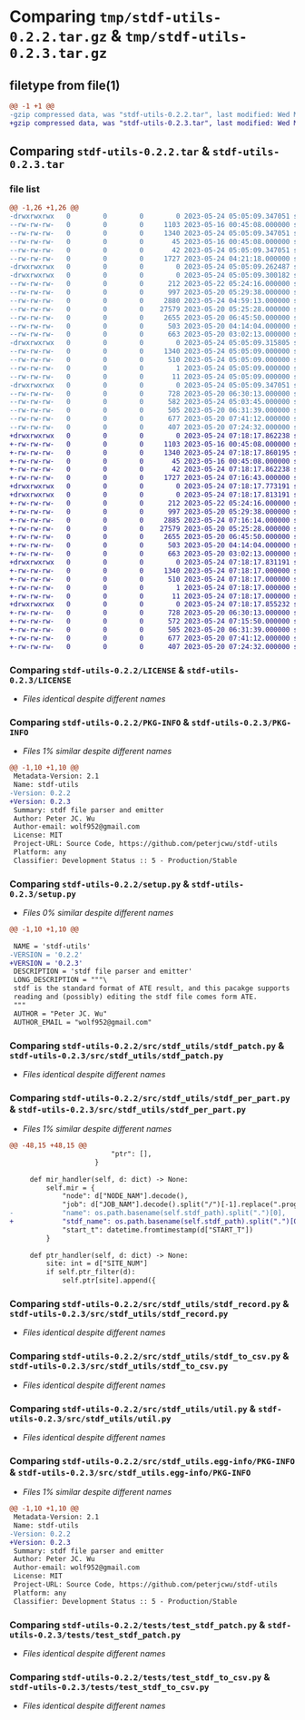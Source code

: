 # Comparing `tmp/stdf-utils-0.2.2.tar.gz` & `tmp/stdf-utils-0.2.3.tar.gz`

## filetype from file(1)

```diff
@@ -1 +1 @@
-gzip compressed data, was "stdf-utils-0.2.2.tar", last modified: Wed May 24 05:05:09 2023, max compression
+gzip compressed data, was "stdf-utils-0.2.3.tar", last modified: Wed May 24 07:18:17 2023, max compression
```

## Comparing `stdf-utils-0.2.2.tar` & `stdf-utils-0.2.3.tar`

### file list

```diff
@@ -1,26 +1,26 @@
-drwxrwxrwx   0        0        0        0 2023-05-24 05:05:09.347051 stdf-utils-0.2.2/
--rw-rw-rw-   0        0        0     1103 2023-05-16 00:45:08.000000 stdf-utils-0.2.2/LICENSE
--rw-rw-rw-   0        0        0     1340 2023-05-24 05:05:09.347051 stdf-utils-0.2.2/PKG-INFO
--rw-rw-rw-   0        0        0       45 2023-05-16 00:45:08.000000 stdf-utils-0.2.2/README.md
--rw-rw-rw-   0        0        0       42 2023-05-24 05:05:09.347051 stdf-utils-0.2.2/setup.cfg
--rw-rw-rw-   0        0        0     1727 2023-05-24 04:21:18.000000 stdf-utils-0.2.2/setup.py
-drwxrwxrwx   0        0        0        0 2023-05-24 05:05:09.262487 stdf-utils-0.2.2/src/
-drwxrwxrwx   0        0        0        0 2023-05-24 05:05:09.300182 stdf-utils-0.2.2/src/stdf_utils/
--rw-rw-rw-   0        0        0      212 2023-05-22 05:24:16.000000 stdf-utils-0.2.2/src/stdf_utils/__init__.py
--rw-rw-rw-   0        0        0      997 2023-05-20 05:29:38.000000 stdf-utils-0.2.2/src/stdf_utils/stdf_patch.py
--rw-rw-rw-   0        0        0     2880 2023-05-24 04:59:13.000000 stdf-utils-0.2.2/src/stdf_utils/stdf_per_part.py
--rw-rw-rw-   0        0        0    27579 2023-05-20 05:25:28.000000 stdf-utils-0.2.2/src/stdf_utils/stdf_record.py
--rw-rw-rw-   0        0        0     2655 2023-05-20 06:45:50.000000 stdf-utils-0.2.2/src/stdf_utils/stdf_to_csv.py
--rw-rw-rw-   0        0        0      503 2023-05-20 04:14:04.000000 stdf-utils-0.2.2/src/stdf_utils/stdf_to_txt.py
--rw-rw-rw-   0        0        0      663 2023-05-20 03:02:13.000000 stdf-utils-0.2.2/src/stdf_utils/util.py
-drwxrwxrwx   0        0        0        0 2023-05-24 05:05:09.315805 stdf-utils-0.2.2/src/stdf_utils.egg-info/
--rw-rw-rw-   0        0        0     1340 2023-05-24 05:05:09.000000 stdf-utils-0.2.2/src/stdf_utils.egg-info/PKG-INFO
--rw-rw-rw-   0        0        0      510 2023-05-24 05:05:09.000000 stdf-utils-0.2.2/src/stdf_utils.egg-info/SOURCES.txt
--rw-rw-rw-   0        0        0        1 2023-05-24 05:05:09.000000 stdf-utils-0.2.2/src/stdf_utils.egg-info/dependency_links.txt
--rw-rw-rw-   0        0        0       11 2023-05-24 05:05:09.000000 stdf-utils-0.2.2/src/stdf_utils.egg-info/top_level.txt
-drwxrwxrwx   0        0        0        0 2023-05-24 05:05:09.347051 stdf-utils-0.2.2/tests/
--rw-rw-rw-   0        0        0      728 2023-05-20 06:30:13.000000 stdf-utils-0.2.2/tests/test_stdf_patch.py
--rw-rw-rw-   0        0        0      582 2023-05-24 05:03:45.000000 stdf-utils-0.2.2/tests/test_stdf_per_part.py
--rw-rw-rw-   0        0        0      505 2023-05-20 06:31:39.000000 stdf-utils-0.2.2/tests/test_stdf_record.py
--rw-rw-rw-   0        0        0      677 2023-05-20 07:41:12.000000 stdf-utils-0.2.2/tests/test_stdf_to_csv.py
--rw-rw-rw-   0        0        0      407 2023-05-20 07:24:32.000000 stdf-utils-0.2.2/tests/test_stdf_to_txt.py
+drwxrwxrwx   0        0        0        0 2023-05-24 07:18:17.862238 stdf-utils-0.2.3/
+-rw-rw-rw-   0        0        0     1103 2023-05-16 00:45:08.000000 stdf-utils-0.2.3/LICENSE
+-rw-rw-rw-   0        0        0     1340 2023-05-24 07:18:17.860195 stdf-utils-0.2.3/PKG-INFO
+-rw-rw-rw-   0        0        0       45 2023-05-16 00:45:08.000000 stdf-utils-0.2.3/README.md
+-rw-rw-rw-   0        0        0       42 2023-05-24 07:18:17.862238 stdf-utils-0.2.3/setup.cfg
+-rw-rw-rw-   0        0        0     1727 2023-05-24 07:16:43.000000 stdf-utils-0.2.3/setup.py
+drwxrwxrwx   0        0        0        0 2023-05-24 07:18:17.773191 stdf-utils-0.2.3/src/
+drwxrwxrwx   0        0        0        0 2023-05-24 07:18:17.813191 stdf-utils-0.2.3/src/stdf_utils/
+-rw-rw-rw-   0        0        0      212 2023-05-22 05:24:16.000000 stdf-utils-0.2.3/src/stdf_utils/__init__.py
+-rw-rw-rw-   0        0        0      997 2023-05-20 05:29:38.000000 stdf-utils-0.2.3/src/stdf_utils/stdf_patch.py
+-rw-rw-rw-   0        0        0     2885 2023-05-24 07:16:14.000000 stdf-utils-0.2.3/src/stdf_utils/stdf_per_part.py
+-rw-rw-rw-   0        0        0    27579 2023-05-20 05:25:28.000000 stdf-utils-0.2.3/src/stdf_utils/stdf_record.py
+-rw-rw-rw-   0        0        0     2655 2023-05-20 06:45:50.000000 stdf-utils-0.2.3/src/stdf_utils/stdf_to_csv.py
+-rw-rw-rw-   0        0        0      503 2023-05-20 04:14:04.000000 stdf-utils-0.2.3/src/stdf_utils/stdf_to_txt.py
+-rw-rw-rw-   0        0        0      663 2023-05-20 03:02:13.000000 stdf-utils-0.2.3/src/stdf_utils/util.py
+drwxrwxrwx   0        0        0        0 2023-05-24 07:18:17.831191 stdf-utils-0.2.3/src/stdf_utils.egg-info/
+-rw-rw-rw-   0        0        0     1340 2023-05-24 07:18:17.000000 stdf-utils-0.2.3/src/stdf_utils.egg-info/PKG-INFO
+-rw-rw-rw-   0        0        0      510 2023-05-24 07:18:17.000000 stdf-utils-0.2.3/src/stdf_utils.egg-info/SOURCES.txt
+-rw-rw-rw-   0        0        0        1 2023-05-24 07:18:17.000000 stdf-utils-0.2.3/src/stdf_utils.egg-info/dependency_links.txt
+-rw-rw-rw-   0        0        0       11 2023-05-24 07:18:17.000000 stdf-utils-0.2.3/src/stdf_utils.egg-info/top_level.txt
+drwxrwxrwx   0        0        0        0 2023-05-24 07:18:17.855232 stdf-utils-0.2.3/tests/
+-rw-rw-rw-   0        0        0      728 2023-05-20 06:30:13.000000 stdf-utils-0.2.3/tests/test_stdf_patch.py
+-rw-rw-rw-   0        0        0      572 2023-05-24 07:15:50.000000 stdf-utils-0.2.3/tests/test_stdf_per_part.py
+-rw-rw-rw-   0        0        0      505 2023-05-20 06:31:39.000000 stdf-utils-0.2.3/tests/test_stdf_record.py
+-rw-rw-rw-   0        0        0      677 2023-05-20 07:41:12.000000 stdf-utils-0.2.3/tests/test_stdf_to_csv.py
+-rw-rw-rw-   0        0        0      407 2023-05-20 07:24:32.000000 stdf-utils-0.2.3/tests/test_stdf_to_txt.py
```

### Comparing `stdf-utils-0.2.2/LICENSE` & `stdf-utils-0.2.3/LICENSE`

 * *Files identical despite different names*

### Comparing `stdf-utils-0.2.2/PKG-INFO` & `stdf-utils-0.2.3/PKG-INFO`

 * *Files 1% similar despite different names*

```diff
@@ -1,10 +1,10 @@
 Metadata-Version: 2.1
 Name: stdf-utils
-Version: 0.2.2
+Version: 0.2.3
 Summary: stdf file parser and emitter
 Author: Peter JC. Wu
 Author-email: wolf952@gmail.com
 License: MIT
 Project-URL: Source Code, https://github.com/peterjcwu/stdf-utils
 Platform: any
 Classifier: Development Status :: 5 - Production/Stable
```

### Comparing `stdf-utils-0.2.2/setup.py` & `stdf-utils-0.2.3/setup.py`

 * *Files 0% similar despite different names*

```diff
@@ -1,10 +1,10 @@
 
 NAME = 'stdf-utils'
-VERSION = '0.2.2'
+VERSION = '0.2.3'
 DESCRIPTION = 'stdf file parser and emitter'
 LONG_DESCRIPTION = """\
 stdf is the standard format of ATE result, and this pacakge supports
 reading and (possibly) editing the stdf file comes form ATE.
 """
 AUTHOR = "Peter JC. Wu"
 AUTHOR_EMAIL = "wolf952@gmail.com"
```

### Comparing `stdf-utils-0.2.2/src/stdf_utils/stdf_patch.py` & `stdf-utils-0.2.3/src/stdf_utils/stdf_patch.py`

 * *Files identical despite different names*

### Comparing `stdf-utils-0.2.2/src/stdf_utils/stdf_per_part.py` & `stdf-utils-0.2.3/src/stdf_utils/stdf_per_part.py`

 * *Files 1% similar despite different names*

```diff
@@ -48,15 +48,15 @@
                         "ptr": [],
                     }
 
     def mir_handler(self, d: dict) -> None:
         self.mir = {
             "node": d["NODE_NAM"].decode(),
             "job": d["JOB_NAM"].decode().split("/")[-1].replace(".prog", ""),
-            "name": os.path.basename(self.stdf_path).split(".")[0],
+            "stdf_name": os.path.basename(self.stdf_path).split(".")[0],
             "start_t": datetime.fromtimestamp(d["START_T"])
         }
 
     def ptr_handler(self, d: dict) -> None:
         site: int = d["SITE_NUM"]
         if self.ptr_filter(d):
             self.ptr[site].append({
```

### Comparing `stdf-utils-0.2.2/src/stdf_utils/stdf_record.py` & `stdf-utils-0.2.3/src/stdf_utils/stdf_record.py`

 * *Files identical despite different names*

### Comparing `stdf-utils-0.2.2/src/stdf_utils/stdf_to_csv.py` & `stdf-utils-0.2.3/src/stdf_utils/stdf_to_csv.py`

 * *Files identical despite different names*

### Comparing `stdf-utils-0.2.2/src/stdf_utils/util.py` & `stdf-utils-0.2.3/src/stdf_utils/util.py`

 * *Files identical despite different names*

### Comparing `stdf-utils-0.2.2/src/stdf_utils.egg-info/PKG-INFO` & `stdf-utils-0.2.3/src/stdf_utils.egg-info/PKG-INFO`

 * *Files 1% similar despite different names*

```diff
@@ -1,10 +1,10 @@
 Metadata-Version: 2.1
 Name: stdf-utils
-Version: 0.2.2
+Version: 0.2.3
 Summary: stdf file parser and emitter
 Author: Peter JC. Wu
 Author-email: wolf952@gmail.com
 License: MIT
 Project-URL: Source Code, https://github.com/peterjcwu/stdf-utils
 Platform: any
 Classifier: Development Status :: 5 - Production/Stable
```

### Comparing `stdf-utils-0.2.2/tests/test_stdf_patch.py` & `stdf-utils-0.2.3/tests/test_stdf_patch.py`

 * *Files identical despite different names*

### Comparing `stdf-utils-0.2.2/tests/test_stdf_to_csv.py` & `stdf-utils-0.2.3/tests/test_stdf_to_csv.py`

 * *Files identical despite different names*

